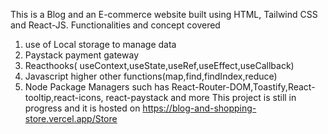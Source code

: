 This is a Blog and an E-commerce website built using HTML, Tailwind CSS and React-JS.
Functionalities and concept covered
1) use of Local storage to manage data
2) Paystack payment gateway
3) Reacthooks( useContext,useState,useRef,useEffect,useCallback)
4) Javascript higher other functions(map,find,findIndex,reduce)
5) Node Package Managers such has React-Router-DOM,Toastify,React-tooltip,react-icons, react-paystack and more
This project is still in progress and it is hosted on
https://blog-and-shopping-store.vercel.app/Store
